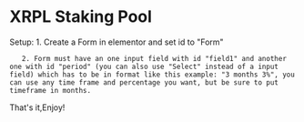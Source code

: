 ﻿# XRPL Staking Pool
Setup: 1. Create a Form in elementor and set id to "Form"



       2. Form must have an one input field with id "field1" and another one with id "period" (you can also use "Select" instead of a input field) which has to be in format like this example: "3 months 3%", you can use any time frame and percentage you want, but be sure to put timeframe in months.

That's it,Enjoy!

